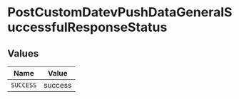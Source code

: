 # PostCustomDatevPushDataGeneralSuccessfulResponseStatus


## Values

| Name      | Value     |
| --------- | --------- |
| `SUCCESS` | success   |